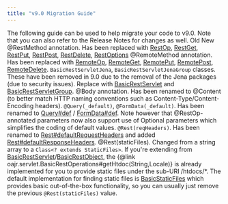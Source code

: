 ```yaml
---
title: "v9.0 Migration Guide"
---
```


The following guide can be used to help migrate your code to v9.0.
Note that you can also refer to the Release Notes for changes as well.
Old New @RestMethod annotation.
Has been replaced with [RestOp](../apidocs/org/apache/juneau/rest/annotation/RestOp.html), [RestGet](../apidocs/org/apache/juneau/rest/annotation/RestGet.html), [RestPut](../apidocs/org/apache/juneau/rest/annotation/RestPut.html), [RestPost](../apidocs/org/apache/juneau/rest/annotation/RestPost.html), [RestDelete](../apidocs/org/apache/juneau/rest/annotation/RestDelete.html), [RestOptions](../apidocs/org/apache/juneau/rest/annotation/RestOptions.html) @RemoteMethod annotation.
Has been replaced with [RemoteOp](../apidocs/org/apache/juneau/http/remote/RemoteOp.html), [RemoteGet](../apidocs/org/apache/juneau/http/remote/RemoteGet.html), [RemotePut](../apidocs/org/apache/juneau/http/remote/RemotePut.html), [RemotePost](../apidocs/org/apache/juneau/http/remote/RemotePost.html), [RemoteDelete](../apidocs/org/apache/juneau/http/remote/RemoteDelete.html).
`BasicRestServletJena`, `BasicRestServletJenaGroup` classes.
These have been removed in 9.0 due to the removal of the Jena packages (due to security issues).
Replace with [BasicRestServlet](../apidocs/org/apache/juneau/rest/servlet/BasicRestServlet.html) and [BasicRestServletGroup](../apidocs/org/apache/juneau/rest/servlet/BasicRestServletGroup.html).
@Body annotation.
Has been renamed to @Content (to better match HTTP naming conventions such as Content-Type/Content-Encoding headers).
`@Query(_default)`, `@FormData(_default)`.
Has been renamed to [Query#def](../apidocs/org/apache/juneau/http/annotation/Query.html#def) / [FormData#def](../apidocs/org/apache/juneau/http/annotation/FormData.html#def).
Note however that @RestOp-annotated parameters now also support use of Optional parameters which simplifies the coding of default values.
`@Rest(reqHeaders)`.
Has been renamed to [Rest#defaultRequestHeaders](../apidocs/org/apache/juneau/rest/annotation/Rest.html#defaultRequestHeaders) and added [Rest#defaultResponseHeaders](../apidocs/org/apache/juneau/rest/annotation/Rest.html#defaultResponseHeaders).
@Rest(staticFiles).
Changed from a string array to a `Class<?
extends StaticFiles>`.
If you're extending from [BasicRestServlet](../apidocs/org/apache/juneau/rest/servlet/BasicRestServlet.html)/[BasicRestObject](../apidocs/org/apache/juneau/rest/servlet/BasicRestObject.html), the \{@link oajr.servlet.BasicRestOperations#getHtdoc(String,Locale)\} is already implemented for you to provide static files under the sub-URI /htdocs/*.
The default implementation for finding static files is [BasicStaticFiles](../apidocs/org/apache/juneau/rest/staticfile/BasicStaticFiles.html) which provides basic out-of-the-box functionality, so you can usually just remove the previous `@Rest(staticFiles)` value.
